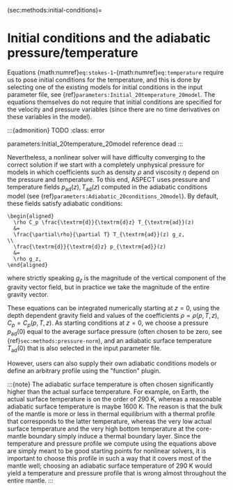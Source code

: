 (sec:methods:initial-conditions)=
# Initial conditions and the adiabatic pressure/temperature

Equations {math:numref}`eq:stokes-1`-{math:numref}`eq:temperature` require us to pose initial conditions for the temperature, and this is done by selecting one of the existing models for initial conditions in the input parameter file, see {ref}`parameters:Initial_20temperature_20model`.
The equations themselves do not require that initial conditions are specified for the velocity and pressure variables (since there are no time derivatives on these variables in the model).

:::{admonition} TODO
:class: error

parameters:Initial_20temperature_20model reference dead
:::

Nevertheless, a nonlinear solver will have difficulty converging to the correct solution if we start with a completely unphysical pressure for models in which coefficients such as density $\rho$ and viscosity $\eta$ depend on the pressure and temperature.
To this end, ASPECT uses pressure and temperature fields $p_{\textrm{ad}}(z), T_{\textrm{ad}}(z)$ computed in the adiabatic conditions model (see {ref}`parameters:Adiabatic_20conditions_20model`).
By default, these fields satisfy adiabatic conditions:
```{math}
\begin{aligned}
  \rho C_p \frac{\textrm{d}}{\textrm{d}z} T_{\textrm{ad}}(z)
  &=
  \frac{\partial\rho}{\partial T} T_{\textrm{ad}}(z) g_z,
\\
  \frac{\textrm{d}}{\textrm{d}z} p_{\textrm{ad}}(z)
  &=
  \rho g_z,
\end{aligned}
```
where strictly speaking $g_z$ is the magnitude of the vertical component of the gravity vector field, but in practice we take the magnitude of the entire gravity vector.

These equations can be integrated numerically starting at $z=0$, using the depth dependent gravity field and values of the coefficients $\rho=\rho(p,T,z), C_p=C_p(p,T,z)$.
As starting conditions at $z=0$, we choose a pressure $p_{\textrm{ad}}(0)$ equal to the average surface pressure (often chosen to be zero, see {ref}`sec:methods:pressure-norm`), and an adiabatic surface temperature $T_{\textrm{ad}}(0)$ that is also selected in the input parameter file.

However, users can also supply their own adiabatic conditions models or define an arbitrary profile using the "function" plugin.

:::{note}
The adiabatic surface temperature is often chosen significantly higher than the actual surface temperature.
For example, on Earth, the actual surface temperature is on the order of 290 K, whereas a reasonable adiabatic surface temperature is maybe 1600 K.
The reason is that the bulk of the mantle is more or less in thermal equilibrium with a thermal profile that corresponds to the latter temperature, whereas the very low actual surface temperature and the very high bottom temperature at the core-mantle boundary simply induce a thermal boundary layer.
Since the temperature and pressure profile we compute using the equations above are simply meant to be good starting points for nonlinear solvers, it is important to choose this profile in such a way that it covers most of the mantle well; choosing an adiabatic surface temperature of 290 K would yield a temperature and pressure profile that is wrong almost throughout the entire mantle.
:::

